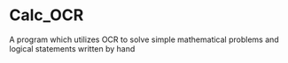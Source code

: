 # Calc_OCR
A program which utilizes OCR to solve simple mathematical problems and logical statements written by hand

